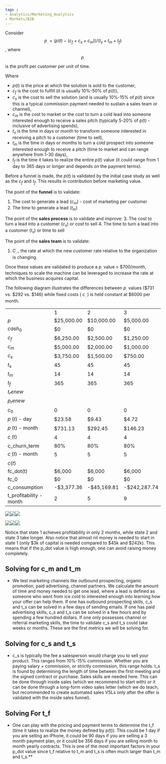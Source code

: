 ```yaml
---
tags : 
- Analytics/Marketing_Analytics
- Markets/B2B
---
```



Consider  
$$p_. = (p(t) - (c_f + c_s + c_m))/(t_s + t_m + t_f)$$
, where $$p_.$$ is the profit per customer per unit of time. 

  

Where 
- $p(t)$ is the price at which the solution is sold to the customer, 
- $c_f$ is the cost to fulfill (it is usually 10%-50% of $p(t)$), 
- $c_s$ is the cost to sell the solution (and is usually 10%-15% of $p(t)$ since this is a typical commission payment needed to sustain a sales team or channel),
- $c_m$ is the cost to market or the cost to turn a cold lead into someone interested enough to receive a sales pitch (typically 5-20% of p(t) - inclusive of advertising spends), 
- $t_s$ is the time in days or month to transform someone interested in receiving a pitch to a customer (time to sell), 
- $t_m$ is the time in days or months to turn a cold prospect into someone interested enough to receive a pitch (time to market and can range anywhere from 1-30 days), 
- $t_f$ is the time it takes to realize the entire $p(t)$ value (it could range from 1 day to 365 days or longer and depends on the payment terms). 

  
Before a funnel is made, the $p(t)$ is validated by the initial case study as well as the $c_f$ and $t_f$. This results in contribution before marketing value. 

  
  The point of the **funnel** is to validate: 
1. The cost to generate a lead ($c_m$) - cost of marketing per customer 
2. The time to generate a lead ($t_m$)


The point of the **sales process** is to validate and improve:
3. The cost to turn a lead into a customer ($c_s$) or cost to sell
4. The time to turn a lead into a customer ($t_s$) or time to sell

The point of the **sales team** is to validate: 
1. $C_..$, the rate at which the new customer rate relative to the organization is changing. 
    

Once these values are validated to produce a $p_.$ value > $700/month, techniques to scale the machine can be leveraged to increase the rate at which the business acquires capital. 

  The following diagram illustrates the differences between $p_.$ values ($731 vs. $292 vs. $146) while fixed costs ( $c_.$ ) is held constant at $6000 per month. 

  
|                         |            |             |              |
| ----------------------- | ---------- | ----------- | ------------ |
|                         | 1          | 2           | 3            |
| $p$                     | $25,000.00 | $10,000.00  | $5,000.00    |
| $cash_0$                | $0         | $0          | $0           |
| $c_f$                   | $6,250.00  | $2,500.00   | $1,250.00    |
| $c_m$                   | $5,000.00  | $2,000.00   | $1,000.00    |
| $c_s$                   | $3,750.00  | $1,500.00   | $750.00      |
| $t_s$                   | 45         | 45          | 45           |
| $t_m$                   | 14         | 14          | 14           |
| $t_f$                   | 365        | 365         | 365          |
| $t_renew$               |            |             |              |
| $p_renew$               |            |             |              |
| $c_0$                   | 0          | 0           | 0            |
| $p_.(t)$ - day          | $23.58     | $9.43       | $4.72        |
| $p_.$(t) - month        | $731.13    | $292.45     | $146.23      |
| $c_.$(t)                | 4          | 4           | 4            |
| c_churn_term            | 80%        | 80%         | 80%          |
| $c_.(t)$ - month        | 5          | 5           | 5            |
| $c(t)$                  |            |             |              |
| fc_dot(t)               | $6,000     | $6,000      | $6,000       |
| fc_0                    | $0         | $0          | $0           |
| c_consumption           | -$3,377.36 | -$45,169.81 | -$242,287.74 |
| t_profitability - month | 2          | 5           | 9            |

  

![](https://lh7-rt.googleusercontent.com/docsz/AD_4nXcaqjJhDYiqikLUJtc0WJweQzsQ8ww2B1cGQLFysLO8SZd5396JsBfiWa8JAuNM7MWITLfcFXr0P5z4_oyFkqpWSXy1mmsVZZQ8Fm1_rDzyCzHau0CVmyllYHWCl5VHZ163wwUoAgAekyJOrjmj2wXw8GOk0TGf_hPDteU5uw_5j257csHrtdk?key=tzvz2TuvDVukv-D3i3Isyg)![](https://lh7-rt.googleusercontent.com/docsz/AD_4nXdO-uzZGzTu6qGXNyPjzIZ6S-sAdhV1OEalNcidtOgy5ZqiO2e89H13Z_wI1s4NcMAADig0FGWo6lPIrC4lsTA5LDQtp1xiXzy-CN8VBB2YpCcE23IQrtz_wruG5HivOT5xcOMY0GtnvdmTAhA956uAHmBrefmymR4EGrXnoNIbo-3x8OCGqI8?key=tzvz2TuvDVukv-D3i3Isyg)![](https://lh7-rt.googleusercontent.com/docsz/AD_4nXcwYBZfjlAB5DWY7HsEnawLgupb8ejeKkf2TIhJn3zoFVJQYPBH1jCuWQCeOdmt4OIYTcf9zvy5ykozrJdiue2j6yYZ67TaTRabvlvp7wA_-ZNTTvqHeHLKrLw6jqoc7QSIjzNyQE9-6efqPkYvFk-W6RVvnBwRXfeIxAJXTQ5gtxq2xKhHDg?key=tzvz2TuvDVukv-D3i3Isyg)

![](https://lh7-rt.googleusercontent.com/docsz/AD_4nXdBkX8e9zcbc8XCE6NfOPuTfVECqF-o6PFnZpJ7cuBAKIEo3CzSuZU3fSqAFgv6yS1LCv-EZe3p2gmIQvNasPWYyLg-zsjVXu4cfGMVOnPUy4jin-gVRl2W5WVbNWJVsQvKA6ym2E-xVdK0w7eWqGdcNj1lCvufzqzbfGMuaLXL3rCMMFck_hs?key=tzvz2TuvDVukv-D3i3Isyg)![](https://lh7-rt.googleusercontent.com/docsz/AD_4nXfYziCbpS-5RrlrKNVT4JRjI-ELOafs6EB80--_1qeTra8uT5Gw2LwcWfnhwagoZDKMiR2N4nBhp408srUKDzBWeiwFl0pFR27R-aWS-1UkMdRjDaEcieP3Asz61bj8MSglVtzSjHKvVSzBdK5ff6iZY_tPhNXsIk1o9l_YGGl12x-FAuPj6Q?key=tzvz2TuvDVukv-D3i3Isyg)![](https://lh7-rt.googleusercontent.com/docsz/AD_4nXdC5IrpCNde7seC6XE4l8tG4ePek0P_wsIZwO2Fy3o2TD9qu-NEP-ltZR6Sm3xTTzKQ1pe7GDdSfy_NfO5PjX2f5M0pkBjHzMKK6Hxcbq29AbDiBEhnz7xnatt0uTlPc0w3BQXFKretvFruxNxGN_10REBuebHr_9W_OnNOFCKZGLlLT6uRuwU?key=tzvz2TuvDVukv-D3i3Isyg)

Notice that state 1 achieves profitability in only 2 months, while state 2 and state 3 take longer. Also notice that almost nil money is needed to start in state 1 (only $3k of capital is needed compared to $45k and $242k). This means that if the p_dot value is high enough, one can avoid raising money completely. 

  

## Solving for c_m and t_m 

- We test marketing channels like outbound prospecting, organic promotion, paid advertising, channel partners. We calculate the amount of time and money needed to get one lead, where a lead is defined as someone who went from ice cold to interested enough into learning how your offer can help them. If one has outbound prospecting skills, c_s and t_s can be solved in a few days of sending emails. If one has paid advertising skills, c_s and t_s can be solved in a few hours and by spending a few hundred dollars. If one only possesses channel or referral marketing skills, the time to validate c_s and t_s could take weeks or months. These are the first metrics we will be solving for. 
    

  

## Solving for c_s and t_s 

- c_s is typically the fee a salesperson would charge you to sell your product. This ranges from 10%-15% commission. Whether you are paying salary + commission, or strictly commission, this range holds. t_s is found by determining the length of time between the first meeting and the signed contract or purchase. Sales skills are needed here. This can be done through inside sales (which we recommend to start with) or it can be done through a long-form video sales letter (which we do teach, but recommended to create automated sales VSLs only after the offer is validated with the inside sales funnel). 
    

  

## Solving For t_f

- One can play with the pricing and payment terms to determine the t_f (time it takes to realize the money defined by p(t)). This could be 1 day if you are selling an iPhone, it could be 90 days if you are selling a 3 month payment plan, or it could be 356 days if you are selling month to month yearly contracts. This is one of the most important factors in your p_dot value since t_f relative to t_m and t_s is often much larger than t_m and t_s.**

